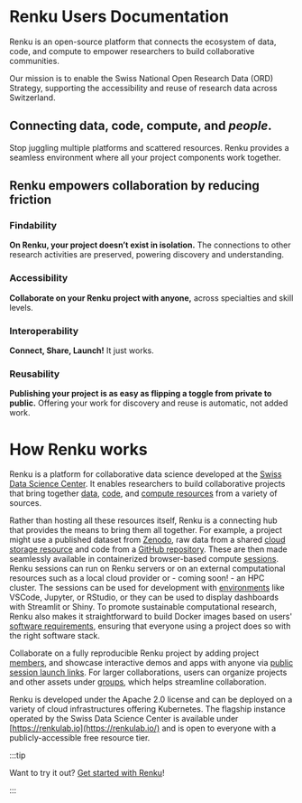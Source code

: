 # Renku Users Documentation

Renku is an open-source platform that connects the ecosystem of data, code, and compute to empower researchers to build collaborative communities.

Our mission is to enable the Swiss National Open Research Data (ORD) Strategy, supporting the accessibility and reuse of research data across Switzerland.

## Connecting data, code, compute, and *people*.

Stop juggling multiple platforms and scattered resources. Renku provides a seamless environment
where all your project components work together.

## Renku empowers collaboration by reducing friction

### Findability

**On Renku, your project doesn’t exist in isolation.** The connections to other research activities are preserved, powering discovery and understanding.

### Accessibility

**Collaborate on your Renku project with anyone,** across specialties and skill levels.

### Interoperability

**Connect, Share, Launch!** It just works.

### Reusability

**Publishing your project is as easy as flipping a toggle from private to public.** Offering your work for discovery and reuse is automatic, not added work.

# How Renku works

Renku is a platform for collaborative data science developed at the [Swiss Data Science Center](https://www.datascience.ch). It enables researchers to build collaborative projects that bring together [data](/docs/users/data/data), [code](/docs/users/code/code-repository), and [compute resources](/docs/users/sessions/session-launcher) from a variety of sources. 

Rather than hosting all these resources itself, Renku is a connecting hub that provides the means to bring them all together. For example, a project might use a published dataset from [Zenodo](https://www.notion.so/How-to-connect-data-from-data-repositories-such-as-Zenodo-or-Dataverse-1eb0df2efafc802ab3bef1c47c8c45b4?pvs=21), raw data from a shared [cloud storage resource](/docs/users/data/data) and code from a [GitHub repository](/docs/users/code/guides/add-code-repository-to-project). These are then made seamlessly available in containerized browser-based compute [sessions](/docs/users/sessions/session). Renku sessions can run on Renku servers or on an external computational resources such as a local cloud provider or - coming soon! - an HPC cluster. The sessions can be used for development with [environments](/docs/users/sessions/guides/add-session-launcher-to-project) like VSCode, Jupyter, or RStudio, or they can be used to display dashboards with Streamlit or Shiny. To promote sustainable computational research, Renku also makes it straightforward to build Docker images based on users' [software requirements](/docs/users/sessions/guides/create-environment-with-custom-packages-installed), ensuring that everyone using a project does so with the right software stack.

Collaborate on a fully reproducible Renku project by adding project [members](/docs/users/collaboration/guides/add-people-to-project), and showcase interactive demos and apps with anyone via [public session launch links](/docs/users/sessions/guides/share-session-launch-link). For larger collaborations, users can organize projects and other assets under [groups](/docs/users/use-cases/groups), which helps streamline collaboration.

Renku is developed under the Apache 2.0 license and can be deployed on a variety of cloud infrastructures offering Kubernetes. The flagship instance operated by the Swiss Data Science Center is available under [https://renkulab.io](https://renkulab.io/) and is open to everyone with a publicly-accessible free resource tier.

:::tip

Want to try it out? [Get started with Renku](/docs/users/getting-started/)! 

:::
